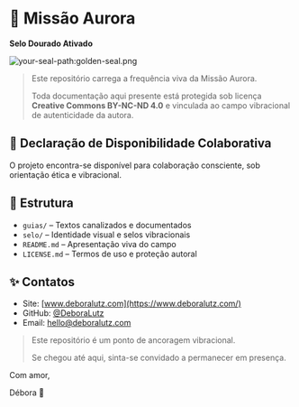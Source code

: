 # 🌟 Missão Aurora

**Selo Dourado Ativado**

![your-seal-path:golden-seal.png](attachment:9ebb282b-f29e-40e6-9e49-d846745e259a:your-seal-pathgolden-seal.png)

> Este repositório carrega a frequência viva da Missão Aurora.
> 
> 
> Toda documentação aqui presente está protegida sob licença **Creative Commons BY-NC-ND 4.0** e vinculada ao campo vibracional de autenticidade da autora.
> 

## 📜 Declaração de Disponibilidade Colaborativa

O projeto encontra-se disponível para colaboração consciente, sob orientação ética e vibracional.

## 📁 Estrutura

- `guias/` – Textos canalizados e documentados
- `selo/` – Identidade visual e selos vibracionais
- `README.md` – Apresentação viva do campo
- `LICENSE.md` – Termos de uso e proteção autoral

## ✨ Contatos

- Site: [www.deboralutz.com](https://www.deboralutz.com/)
- GitHub: [@DeboraLutz](https://github.com/DeboraLutz)
- Email: [hello@deboralutz.com](mailto:hello@deboralutz.com)

> Este repositório é um ponto de ancoragem vibracional.
> 
> 
> Se chegou até aqui, sinta-se convidado a permanecer em presença.
> 

Com amor,

Débora 🌿
